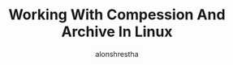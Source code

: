 ---
title: Working With Compession And Archive In Linux
layout: post
author: alonshrestha
categories:
- Linux
- Compression 
- Archive
---
